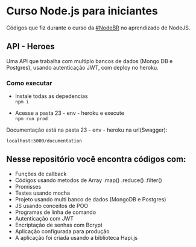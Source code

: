 # Curso Node.js para iniciantes
Códigos que fiz durante o curso da [#NodeBR](https://treinamento.nodebr.org/ "Treinamento NodeJS") no aprendizado de NodeJS.

## API - Heroes

Uma API que trabalha com multiplo bancos de dados (Mongo DB e Postgres), usando autenticação JWT, com deploy no heroku.

### Como executar

* Instale todas as depedencias <br>
    ``` npm i ```

* Acesse a pasta 23 - env - heroku e execute <br>
    ``` npm run prod ```

Documentação está na pasta 23 - env - heroku na url(Swagger): 
```
localhost:5000/documentation
```

## Nesse repositório você encontra códigos com:

- Funções de callback
- Códigos usando metodos de Array .map() .reduce() .filter()
- Promisses
- Testes usando mocha
- Projeto usando multi banco de dados (MongoDB e Postgres)
- JS usando conceitos de POO
- Programas de linha de comando
- Autenticação com JWT
- Encriptação de senhas com Bcrypt
- Aplicação configurada para produção
- A aplicação foi criada usando a biblioteca Hapi.js
